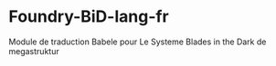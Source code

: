 # Foundry-BiD-lang-fr
Module de traduction Babele pour Le Systeme Blades in the Dark de megastruktur
